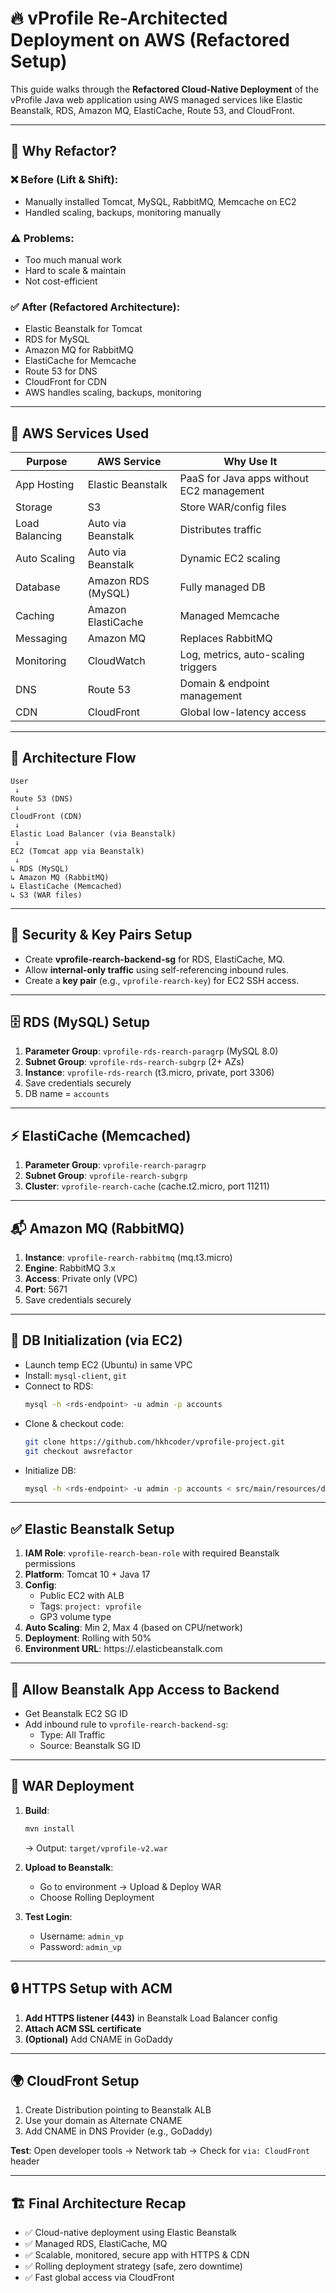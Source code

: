 
# 🔥 vProfile Re-Architected Deployment on AWS (Refactored Setup)

This guide walks through the **Refactored Cloud-Native Deployment** of the vProfile Java web application using AWS managed services like Elastic Beanstalk, RDS, Amazon MQ, ElastiCache, Route 53, and CloudFront.

---

## 🧠 Why Refactor?

### ❌ Before (Lift & Shift):
- Manually installed Tomcat, MySQL, RabbitMQ, Memcache on EC2
- Handled scaling, backups, monitoring manually

### ⚠️ Problems:
- Too much manual work
- Hard to scale & maintain
- Not cost-efficient

### ✅ After (Refactored Architecture):
- Elastic Beanstalk for Tomcat
- RDS for MySQL
- Amazon MQ for RabbitMQ
- ElastiCache for Memcache
- Route 53 for DNS
- CloudFront for CDN
- AWS handles scaling, backups, monitoring

---

## 🧱 AWS Services Used

| Purpose              | AWS Service           | Why Use It                                    |
|----------------------|-----------------------|-----------------------------------------------|
| App Hosting          | Elastic Beanstalk     | PaaS for Java apps without EC2 management     |
| Storage              | S3                    | Store WAR/config files                        |
| Load Balancing       | Auto via Beanstalk    | Distributes traffic                           |
| Auto Scaling         | Auto via Beanstalk    | Dynamic EC2 scaling                           |
| Database             | Amazon RDS (MySQL)    | Fully managed DB                              |
| Caching              | Amazon ElastiCache    | Managed Memcache                              |
| Messaging            | Amazon MQ             | Replaces RabbitMQ                             |
| Monitoring           | CloudWatch            | Log, metrics, auto-scaling triggers           |
| DNS                  | Route 53              | Domain & endpoint management                  |
| CDN                  | CloudFront            | Global low-latency access                     |

---

## 🚀 Architecture Flow

```plaintext
User
 ↓
Route 53 (DNS)
 ↓
CloudFront (CDN)
 ↓
Elastic Load Balancer (via Beanstalk)
 ↓
EC2 (Tomcat app via Beanstalk)
 ↓
↳ RDS (MySQL)
↳ Amazon MQ (RabbitMQ)
↳ ElastiCache (Memcached)
↳ S3 (WAR files)
```

---

## 🎯 Security & Key Pairs Setup

- Create **vprofile-rearch-backend-sg** for RDS, ElastiCache, MQ.
- Allow **internal-only traffic** using self-referencing inbound rules.
- Create a **key pair** (e.g., `vprofile-rearch-key`) for EC2 SSH access.

---

## 🗄️ RDS (MySQL) Setup

1. **Parameter Group**: `vprofile-rds-rearch-paragrp` (MySQL 8.0)
2. **Subnet Group**: `vprofile-rds-rearch-subgrp` (2+ AZs)
3. **Instance**: `vprofile-rds-rearch` (t3.micro, private, port 3306)
4. Save credentials securely
5. DB name = `accounts`

---

## ⚡ ElastiCache (Memcached)

1. **Parameter Group**: `vprofile-rearch-paragrp`
2. **Subnet Group**: `vprofile-rearch-subgrp`
3. **Cluster**: `vprofile-rearch-cache` (cache.t2.micro, port 11211)

---

## 📬 Amazon MQ (RabbitMQ)

1. **Instance**: `vprofile-rearch-rabbitmq` (mq.t3.micro)
2. **Engine**: RabbitMQ 3.x
3. **Access**: Private only (VPC)
4. **Port**: 5671
5. Save credentials securely

---

## 💽 DB Initialization (via EC2)

- Launch temp EC2 (Ubuntu) in same VPC
- Install: `mysql-client`, `git`
- Connect to RDS:
  ```bash
  mysql -h <rds-endpoint> -u admin -p accounts
  ```
- Clone & checkout code:
  ```bash
  git clone https://github.com/hkhcoder/vprofile-project.git
  git checkout awsrefactor
  ```
- Initialize DB:
  ```bash
  mysql -h <rds-endpoint> -u admin -p accounts < src/main/resources/db_backup.sql
  ```

---

## ✅ Elastic Beanstalk Setup

1. **IAM Role**: `vprofile-rearch-bean-role` with required Beanstalk permissions
2. **Platform**: Tomcat 10 + Java 17
3. **Config**:
   - Public EC2 with ALB
   - Tags: `project: vprofile`
   - GP3 volume type
4. **Auto Scaling**: Min 2, Max 4 (based on CPU/network)
5. **Deployment**: Rolling with 50%
6. **Environment URL**: https://<env>.elasticbeanstalk.com

---

## 🔐 Allow Beanstalk App Access to Backend

- Get Beanstalk EC2 SG ID
- Add inbound rule to `vprofile-rearch-backend-sg`:
  - Type: All Traffic
  - Source: Beanstalk SG ID

---

## 🚀 WAR Deployment

1. **Build**:
   ```bash
   mvn install
   ```
   → Output: `target/vprofile-v2.war`

2. **Upload to Beanstalk**:
   - Go to environment → Upload & Deploy WAR
   - Choose Rolling Deployment

3. **Test Login**:
   - Username: `admin_vp`
   - Password: `admin_vp`

---

## 🔒 HTTPS Setup with ACM

1. **Add HTTPS listener (443)** in Beanstalk Load Balancer config
2. **Attach ACM SSL certificate**
3. **(Optional)** Add CNAME in GoDaddy

---

## 🌍 CloudFront Setup

1. Create Distribution pointing to Beanstalk ALB
2. Use your domain as Alternate CNAME
3. Add CNAME in DNS Provider (e.g., GoDaddy)

**Test**: Open developer tools → Network tab → Check for `via: CloudFront` header

---

## 🏗️ Final Architecture Recap

- ✅ Cloud-native deployment using Elastic Beanstalk
- ✅ Managed RDS, ElastiCache, MQ
- ✅ Scalable, monitored, secure app with HTTPS & CDN
- ✅ Rolling deployment strategy (safe, zero downtime)
- ✅ Fast global access via CloudFront
